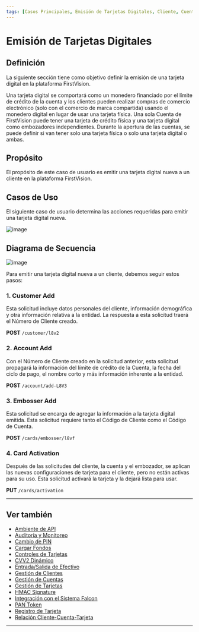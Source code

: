 ```yaml
---
tags: [Casos Principales, Emisión de Tarjetas Digitales, Cliente, Cuenta, Tarjetas, Embozador]
---
```


# Emisión de Tarjetas Digitales

## Definición

La siguiente sección tiene como objetivo definir la emisión de una tarjeta digital en la plataforma FirstVision.

Una tarjeta digital se comportará como un monedero financiado por el límite de crédito de la cuenta y los clientes pueden realizar compras de comercio electrónico (solo con el comercio de marca compartida) usando el monedero digital en lugar de usar una tarjeta física. Una sola Cuenta de FirstVision puede tener una tarjeta de crédito física y una tarjeta digital como embozadores independientes. Durante la apertura de las cuentas, se puede definir si van tener solo una tarjeta física o solo una tarjeta digital o ambas.

## Propósito

El propósito de este caso de usuario es emitir una tarjeta digital nueva a un cliente en la plataforma FirstVision.

## Casos de Uso

El siguiente caso de usuario determina las acciones requeridas para emitir una tarjeta digital nueva.

![image](https://user-images.githubusercontent.com/111396588/208847157-3b0caa4b-f73d-469a-8cb6-7461af6317a3.png)

## Diagrama de Secuencia

![image](https://user-images.githubusercontent.com/111396588/208847202-038f4634-9a8b-4de2-8446-028b386e1211.png)

Para emitir una tarjeta digital nueva a un cliente, debemos seguir estos pasos:

### 1. Customer Add

Esta solicitud incluye datos personales del cliente, información demográfica y otra información relativa a la entidad. La respuesta a esta solicitud traerá el Número de Cliente creado.

**POST** `/customer/l8v2`
      
### 2. Account Add

Con el Número de Cliente creado en la solicitud anterior, esta solicitud propagará la información del límite de crédito de la Cuenta, la fecha del ciclo de pago, el nombre corto y más información inherente a la entidad.

**POST** `/account/add-L8V3`
          
### 3. Embosser Add

Esta solicitud se encarga de agregar la información a la tarjeta digital emitida. Esta solicitud requiere tanto el Código de Cliente como el Código de Cuenta.

**POST** `/cards/embosser/l8vf`
          
### 4. Card Activation

Después de las solicitudes del cliente, la cuenta y el embozador, se aplican las nuevas configuraciones de tarjeta para el cliente, pero no están activas para su uso. Esta solicitud activará la tarjeta y la dejará lista para usar.

**PUT** `/cards/activation`
          
---

## Ver también

- [Ambiente de API](?path=docs/spanish/casos-principales/ambiente-api.md)
- [Auditoría y Monitoreo](?path=docs/spanish/casos-principales/auditoria.md)
- [Cambio de PIN](?path=docs/spanish/casos-principales/cambio-pin.md)
- [Cargar Fondos](?path=docs/spanish/casos-principales/cargas.md)
- [Controles de Tarjetas](?path=docs/spanish/casos-principales/controles-tarjeta.md)
- [CVV2 Dinámico](?path=docs/spanish/casos-principales/cvv-dinamico.md)
- [Entrada/Salida de Efectivo](?path=docs/spanish/casos-principales/entrada-salida-efectivo.md)
- [Gestión de Clientes](?path=docs/spanish/casos-principales/gestion-clientes.md)
- [Gestión de Cuentas](?path=docs/spanish/casos-principales/gestion-cuentas.md)
- [Gestión de Tarjetas](?path=docs/spanish/casos-principales/gestion-tarjetas.md)
- [HMAC Signature](?path=docs/spanish/casos-principales/hmac.md)
- [Integración con el Sistema Falcon](?path=docs/spanish/casos-principales/integracion-falcon.md)
- [PAN Token](?path=docs/spanish/casos-principales/pan-token.md)
- [Registro de Tarjeta](?path=docs/spanish/casos-principales/registro.md)
- [Relación Cliente-Cuenta-Tarjeta](?path=docs/spanish/casos-principales/relacion.md)

---
